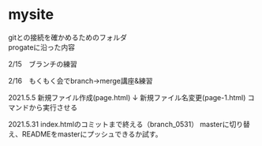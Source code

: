 # mysite
gitとの接続を確かめるためのフォルダ<br>
progateに沿った内容

2/15　ブランチの練習

2/16　もくもく会でbranch→merge講座&練習

2021.5.5
新規ファイル作成(page.html)
↓
新規ファイル名変更(page-1.html)
コマンドから実行させる

2021.5.31
index.htmlのコミットまで終える（branch_0531）
masterに切り替え、READMEをmasterにプッシュできるか試す。